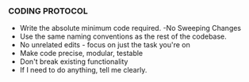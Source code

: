 ### CODING PROTOCOL ###
- Write the absolute minimum code required.
-No Sweeping Changes
- Use the same naming conventions as the rest of the codebase.
- No unrelated edits - focus on just the task you're on
- Make code precise, modular, testable
- Don't break existing functionality
- If I need to do anything, tell me clearly.